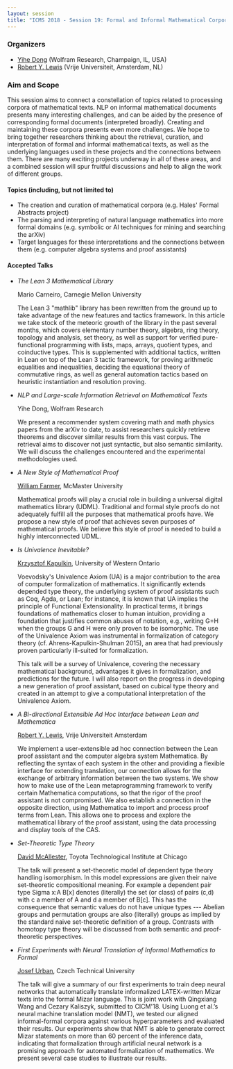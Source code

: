 ```yaml
---
layout: session
title: "ICMS 2018 - Session 19: Formal and Informal Mathematical Corpora"
---
```

### Organizers

*   [Yihe Dong](mailto:yihed@wolfram.com) (Wolfram Research, Champaign, IL, USA)
*   [Robert Y. Lewis](mailto:rob.y.lewis@gmail.com) (Vrije Universiteit, Amsterdam, NL)

### Aim and Scope

This session aims to connect a constellation of topics related to processing
corpora of mathematical texts. NLP on informal mathematical documents
presents many interesting challenges, and can be aided by the presence of 
corresponding formal documents (interpreted broadly). Creating and maintaining
these corpora presents even more challenges. We hope to bring together
researchers thinking about the retrieval, curation, and interpretation
of formal and informal mathematical texts, as well as the underlying languages
used in these projects and the connections between them. There are many exciting projects 
underway in all of these areas, and a combined session will spur fruitful
discussions and help to align the work of different groups.

#### Topics (including, but not limited to)

* The creation and curation of mathematical corpora (e.g. Hales'
  Formal Abstracts project)
* The parsing and interpreting of natural language mathematics into more
  formal domains (e.g. symbolic or AI techniques for mining and searching the arXiv)
* Target languages for these interpretations and the connections between them
  (e.g. computer algebra systems and proof assistants)

#### Accepted Talks

* *The Lean 3 Mathematical Library*
  
  Mario Carneiro, Carnegie Mellon University

  The Lean 3 "mathlib" library has been rewritten from the ground up to take advantage of the new features and tactics framework. In this article we take stock of the meteoric growth of the library in the past several months, which covers elementary number theory, algebra, ring theory, topology and analysis, set theory, as well as support for verified pure-functional programming with lists, maps, arrays, quotient types, and coinductive types. This is supplemented with additional tactics, written in Lean on top of the Lean 3 tactic framework, for proving arithmetic equalities and inequalities, deciding the equational theory of commutative rings, as well as general automation tactics based on heuristic instantiation and resolution proving.

* *NLP and Large-scale Information Retrieval on Mathematical Texts*

  Yihe Dong, Wolfram Research

  We present a recommender system covering math and math physics papers from the arXiv to date, to assist researchers quickly retrieve theorems and discover similar results from this vast corpus. The retrieval aims to discover not just syntactic, but also semantic similarity. We will discuss the challenges encountered and the experimental methodologies used.

* *A New Style of Mathematical Proof*

  [William Farmer](http://imps.mcmaster.ca/wmfarmer/), McMaster University

  Mathematical proofs will play a crucial role in building a
  universal digital mathematics library (UDML). Traditional and
  formal style proofs do not adequately fulfill all the purposes that
  mathematical proofs have. We propose a new style of proof that
  achieves seven purposes of mathematical proofs. We believe this style
  of proof is needed to build a highly interconnected UDML.

* *Is Univalence Inevitable?*

  [Krzysztof Kapulkin](http://www.math.uwo.ca/faculty/kapulkin/), University of Western Ontario

  Voevodsky's Univalence Axiom (UA) is a major contribution to the area
  of computer formalization of mathematics. It significantly extends
  depended type theory, the underlying system of proof assistants such
  as Coq, Agda, or Lean; for instance, it is known that UA implies the
  principle of Functional Extensionality. In practical terms, it brings
  foundations of mathematics closer to human intuition, providing a
  foundation that justifies common abuses of notation, e.g., writing G=H
  when the groups G and H were only proven to be isomorphic. The use of
  the Univalence Axiom was instrumental in formalization of category
  theory (cf. Ahrens-Kapulkin-Shulman 2015), an area that had previously
  proven particularly ill-suited for formalization.

  This talk will be a survey of Univalence, covering the necessary
  mathematical background, advantages it gives in formalization, and
  predictions for the future. I will also report on the progress in
  developing a new generation of proof assistant, based on cubical type
  theory and created in an attempt to give a computational
  interpretation of the Univalence Axiom.

* *A Bi-directional Extensible Ad Hoc Interface between Lean and Mathematica*

  [Robert Y. Lewis](https://robertylewis.com), Vrije Universiteit Amsterdam

  We implement a user-extensible ad hoc connection between the Lean proof assistant and the computer algebra system Mathematica. By reflecting the syntax of each system in the other and providing a flexible interface for extending translation, our connection allows for the exchange of arbitrary information between the two systems. We show how to make use of the Lean metaprogramming framework to verify certain Mathematica computations, so that the rigor of the proof assistant is not compromised. We also establish a connection in the opposite direction, using Mathematica to import and process proof terms from Lean. This allows one to process and explore the mathematical library of the proof assistant, using the data processing and display tools of the CAS.

* *Set-Theoretic Type Theory*

  [David McAllester](http://ttic.uchicago.edu/~dmcallester/), Toyota Technological Institute at Chicago

  The talk will present a set-theoretic model of dependent type theory handling isomorphism. In this model expressions are given their naive set-theoretic compositional meaning. For example a dependent pair type Sigma x:A B[x] denotes (literally) the set (or class) of pairs (c,d) with c a member of A and d a member of B[c]. This has the consequence that semantic values do not have unique types --- Abelian groups and permutation groups are also (literally) groups as implied by the standard naive set-theoretic definition of a group. Contrasts with homotopy type theory will be discussed from both semantic and proof-theoretic perspectives.

* *First Experiments with Neural Translation of Informal Mathematics to Formal*

  [Josef Urban](https://www.ciirc.cvut.cz/~urbanjo3/), Czech Technical University
  
  The talk will give a summary of our first experiments to train deep neural
  networks that automatically translate informalized LATEX-written Mizar
  texts into the formal Mizar language. This is joint work with Qingxiang Wang and Cezary Kaliszyk, 
  submitted to CICM'18. Using Luong et al.’s neural machine
  translation model (NMT), we tested our aligned informal-formal corpora
  against various hyperparameters and evaluated their results. Our experiments show that NMT 
  is able to generate correct Mizar statements on
  more than 60 percent of the inference data, indicating that formalization
  through artificial neural network is a promising approach for automated
  formalization of mathematics. We present several case studies to illustrate our results.
